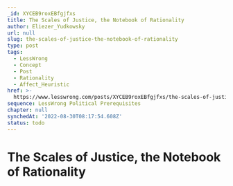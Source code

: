 ```yaml
---
_id: XYCEB9roxEBfgjfxs
title: The Scales of Justice, the Notebook of Rationality
author: Eliezer_Yudkowsky
url: null
slug: the-scales-of-justice-the-notebook-of-rationality
type: post
tags:
  - LessWrong
  - Concept
  - Post
  - Rationality
  - Affect_Heuristic
href: >-
  https://www.lesswrong.com/posts/XYCEB9roxEBfgjfxs/the-scales-of-justice-the-notebook-of-rationality
sequence: LessWrong Political Prerequisites
chapter: null
synchedAt: '2022-08-30T08:17:54.608Z'
status: todo
---
```


# The Scales of Justice, the Notebook of Rationality

